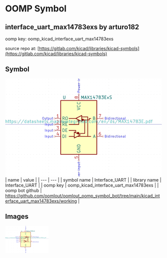 # OOMP Symbol  
## interface_uart_max14783exs  by arturo182  
  
oomp key: oomp_kicad_interface_uart_max14783exs  
  
source repo at: [https://gitlab.com/kicad/libraries/kicad-symbols](https://gitlab.com/kicad/libraries/kicad-symbols)  
## Symbol  
  
[![working.png](working_600.png)](working.png)  
| name | value | 
| --- | --- | 
| symbol name | Interface_UART | 
| library name | Interface_UART | 
| oomp key | oomp_kicad_interface_uart_max14783exs | 
| oomp bot github | https://github.com/oomlout/oomlout_oomp_symbol_bot/tree/main/kicad_interface_uart_max14783exs/working | 
## Images  
  
[![working.png](working_140.png)](working.png)  
